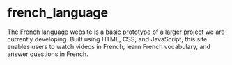 # french_language

The French language website is a basic prototype of a larger project we are currently developing. Built using HTML, CSS, and JavaScript, this site enables users to watch videos in French, learn French vocabulary, and answer questions in French.
